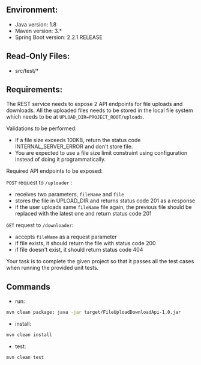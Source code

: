 ## Environment:
- Java version: 1.8
- Maven version: 3.*
- Spring Boot version: 2.2.1.RELEASE

## Read-Only Files:
- src/test/*

## Requirements:
The REST service needs to expose 2 API endpoints for file uploads and downloads.
All the uploaded files needs to be stored in the local file system which needs to be at `UPLOAD_DIR=PROJECT_ROOT/uploads`.

Validations to be performed:
* If a file size exceeds 100KB, return the status code INTERNAL_SERVER_ERROR and don't store file.
* You are expected to use a file size limit constraint using configuration instead of doing it programmatically.


Required API endpoints to be exposed:

`POST` request to `/uploader` :
* receives two parameters, `fileName` and `file`
* stores the file in UPLOAD_DIR and returns status code 201 as a response
* if the user uploads same `fileName` file again, the previous file should be replaced with the latest one and return status code 201

`GET` request to `/downloader`:
* accepts `fileName` as a request parameter
* if file exists, it should return the file with status code 200
* if file doesn't exist, it should return status code 404

Your task is to complete the given project so that it passes all the test cases when running the provided unit tests.

## Commands
- run: 
```bash
mvn clean package; java -jar target/FileUploadDownloadApi-1.0.jar
```
- install: 
```bash
mvn clean install
```
- test: 
```bash
mvn clean test
```